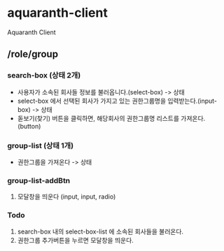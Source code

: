 # aquaranth-client
Aquaranth Client

## /role/group

### search-box (상태 2개)
- 사용자가 소속된 회사들 정보를 불러옵니다.(select-box) -> 상태
- select-box 에서 선택된 회사가 가지고 있는 권한그룹명을 입력받는다.(input-box) -> 상태
- 돋보기(찾기) 버튼을 클릭하면, 해당회사의 권한그룹명 리스트를 가져온다.(button)

### group-list (상태 1개)
- 권한그룹을 가져온다 -> 상태


### group-list-addBtn
1. 모달창을 띄운다 (input, input, radio)


### Todo
1. search-box 내의 select-box-list 에 소속된 회사들을 불러온다.
2. 권한그룹 추가버튼을 누르면 모달창을 띄운다.
